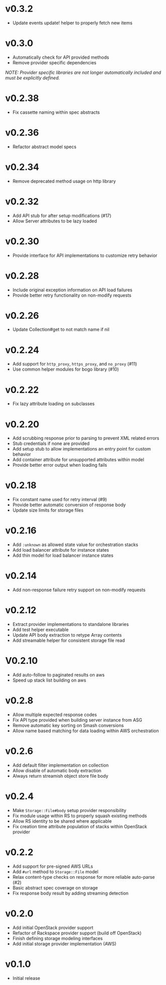 # v0.3.2
* Update events update! helper to properly fetch new items

# v0.3.0
* Automatically check for API provided methods
* Remove provider specific dependencies

_NOTE: Provider specific libraries are not longer
automatically included and must be explicitly defined._

# v0.2.38
* Fix cassette naming within spec abstracts

# v0.2.36
* Refactor abstract model specs

# v0.2.34
* Remove deprecated method usage on http library

# v0.2.32
* Add API stub for after setup modifications (#17)
* Allow Server attributes to be lazy loaded

# v0.2.30
* Provide interface for API implementations to customize retry behavior

# v0.2.28
* Include original exception information on API load failures
* Provide better retry functionality on non-modify requests

# v0.2.26
* Update Collection#get to not match name if nil

# v0.2.24
* Add support for `http_proxy`, `https_proxy`, and `no_proxy` (#11)
* Use common helper modules for bogo library (#10)

# v0.2.22
* Fix lazy attribute loading on subclasses

# v0.2.20
* Add scrubbing response prior to parsing to prevent XML related errors
* Stub credentials if none are provided
* Add setup stub to allow implementations an entry point for custom behavior
* Add container attribute for unsupported attributes within model
* Provide better error output when loading fails

# v0.2.18
* Fix constant name used for retry interval (#9)
* Provide better automatic conversion of response body
* Update size limits for storage files

# v0.2.16
* Add `:unknown` as allowed state value for orchestration stacks
* Add load balancer attribute for instance states
* Add thin model for load balancer instance states

# v0.2.14
* Add non-response failure retry support on non-modify requests

# v0.2.12
* Extract provider implementations to standalone libraries
* Add test helper executable
* Update API body extraction to retype Array contents
* Add streamable helper for consistent storage file read

# V0.2.10
* Add auto-follow to paginated results on aws
* Speed up stack list building on aws

# v0.2.8
* Allow multiple expected response codes
* Fix API type provided when building server instance from ASG
* Remove automatic key sorting on Smash conversions
* Allow name based matching for data loading within AWS orchestration

# v0.2.6
* Add default filter implementation on collection
* Allow disable of automatic body extraction
* Always return streamish object store file body

# v0.2.4
* Make `Storage::File#body` setup provider responsibility
* Fix module usage within RS to properly squash existing methods
* Allow RS identity to be shared where applicable
* Fix creation time attribute population of stacks within OpenStack provider

# v0.2.2
* Add support for pre-signed AWS URLs
* Add `#url` method to `Storage::File` model
* Relax content-type checks on response for more reliable auto-parse (#2)
* Basic abstract spec coverage on storage
* Fix response body result by adding streaming detection

# v0.2.0
* Add initial OpenStack provider support
* Refactor of Rackspace provider support (build off OpenStack)
* Finish defining storage modeling interfaces
* Add initial storage provider implementation (AWS)

# v0.1.0
* Initial release
